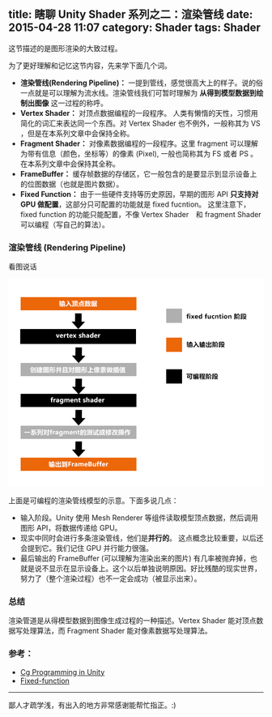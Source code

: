 title: 瞎聊 Unity Shader 系列之二：渲染管线
date: 2015-04-28 11:07
category: Shader
tags: Shader
---

这节描述的是图形渲染的大致过程。

为了更好理解和记忆这节内容，先来学下面几个词。

- **渲染管线(Rendering Pipeline)：** 一提到管线，感觉很高大上的样子。说的俗一点就是可以理解为流水线。渲染管线我们可暂时理解为 **从得到模型数据到绘制出图像** 这一过程的称呼。
- **Vertex Shader：** 对顶点数据编程的一段程序。 人类有懒惰的天性，习惯用简化的词汇来表达同一个东西。对 Vertex Shader 也不例外，一般称其为 VS ，但是在本系列文章中会保持全称。
- **Fragment Shader：** 对像素数据编程的一段程序。这里 fragment 可以理解为带有信息（颜色，坐标等）的像素 (Pixel), 一般也简称其为 FS 或者 PS 。 在本系列文章中会保持其全称。
- **FrameBuffer：** 缓存帧数据的存储区，它一般包含的是要显示到显示设备上的位图数据（也就是图片数据）。
- **Fixed Function：** 由于一些硬件支持等历史原因，早期的图形 API  **只支持对 GPU 做配置**，这部分只可配置的功能就是 fixed fucntion。
这里注意下，fixed function 的功能只能配置，不像 Vertex Shader　和 fragment Shader 可以编程（写自己的算法）。


### 渲染管线 (Rendering Pipeline)

看图说话

![2.renderingpipeline.jpg](/images/Shader/2/rendering-pipeline.jpg)

上面是可编程的渲染管线模型的示意。下面多说几点：

 - 输入阶段。Unity 使用 Mesh Renderer 等组件读取模型顶点数据，然后调用图形 API，将数据传递给 GPU。
 - 现实中同时会进行多条渲染管线，他们是**并行的**。 这点概念比较重要，以后还会提到它。我们记住 GPU 并行能力很强。
 - 最后输出的 FrameBuffer (可以理解为渲染出来的图片) 有几率被抛弃掉，也就是说不显示在显示设备上。这个以后单独说明原因。好比残酷的现实世界，努力了（整个渲染过程）也不一定会成功（被显示出来）。


### 总结
渲染管道是从得模型数据到图像生成过程的一种描述。Vertex Shader 能对顶点数据写处理算法，而 Fragment Shader 能对像素数据写处理算法。


### 参考：
- [Cg Programming in Unity](http://en.wikibooks.org/wiki/Cg_Programming/Programmable_Graphics_Pipeline)
- [Fixed-function](http://en.wikipedia.org/wiki/Fixed-function)

<hr>
鄙人才疏学浅，有出入的地方非常感谢能帮忙指正。:)